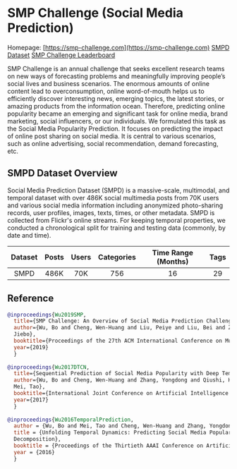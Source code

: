 # SMP Challenge (Social Media Prediction)

Homepage: [https://smp-challenge.com](https://smp-challenge.com)
[SMPD Dataset](https://smp-challenge.com/download.html)
[SMP Challenge Leaderboard](https://smp-challenge.com/leaderboard.html)

SMP Challenge is an annual challenge that seeks excellent research teams on new ways of forecasting problems and meaningfully improving people’s social lives and business scenarios. The enormous amounts of online content lead to overconsumption, online word-of-mouth helps us to efficiently discover interesting news, emerging topics, the latest stories, or amazing products from the information ocean. Therefore, predicting online popularity became an emerging and significant task for online media, brand marketing, social influencers, or our individuals. We formulated this task as the Social Media Popularity Prediction. It focuses on predicting the impact of online post sharing on social media. It is central to various scenarios, such as online advertising, social recommendation, demand forecasting, etc.


## SMPD Dataset Overview
Social Media Prediction Dataset (SMPD) is a massive-scale, multimodal, and temporal dataset with over 486K social multimedia posts from 70K users and various social media information including anonymized photo-sharing records, user profiles, images, texts, times, or other metadata. SMPD is collected from Flickr's online streams. For keeping temporal properties, we conducted a chronological split for training and testing data (commonly, by date and time).

| Dataset | Posts |  Users |  Categories  |  Time Range (Months) | Tags |
| :----:  |    :----:   |    :----:   |    :----:   |    :----:   |    :----:   |
| SMPD  | 486K  | 70K | 756 | 16  | 29  | 250K  |


## Reference
```BibTeX
@inproceedings{Wu2019SMP,
  title={SMP Challenge: An Overview of Social Media Prediction Challenge 2019},
  author={Wu, Bo and Cheng, Wen-Huang and Liu, Peiye and Liu, Bei and Zeng, Zhaoyang and Luo,
  Jiebo},
  booktitle={Proceedings of the 27th ACM International Conference on Multimedia},
  year={2019}
  }
  
@inproceedings{Wu2017DTCN,
  title={Sequential Prediction of Social Media Popularity with Deep Temporal  Context Networks},
  author={Wu, Bo and Cheng, Wen-Huang and Zhang, Yongdong and Qiushi, Huang and   Jintao, Li and
  Mei, Tao},
  booktitle={International Joint Conference on Artificial Intelligence (IJCAI)},
  year={2017}
  }
  
@inproceedings{Wu2016TemporalPrediction,
  author = {Wu, Bo and Mei, Tao and Cheng, Wen-Huang and Zhang, Yongdong},
  title = {Unfolding Temporal Dynamics: Predicting Social Media Popularity Using  Multi-scale Temporal
  Decomposition},
  booktitle = {Proceedings of the Thirtieth AAAI Conference on Artificial   Intelligence (AAAI)}
  year = {2016}
  }
```
